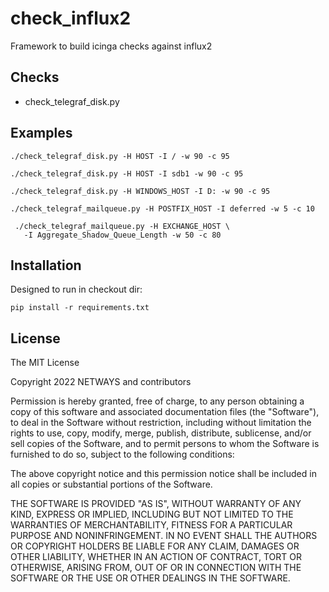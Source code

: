 # check_influx2

Framework to build icinga checks against influx2

## Checks

* check_telegraf_disk.py

## Examples

```
./check_telegraf_disk.py -H HOST -I / -w 90 -c 95

./check_telegraf_disk.py -H HOST -I sdb1 -w 90 -c 95

./check_telegraf_disk.py -H WINDOWS_HOST -I D: -w 90 -c 95

./check_telegraf_mailqueue.py -H POSTFIX_HOST -I deferred -w 5 -c 10

 ./check_telegraf_mailqueue.py -H EXCHANGE_HOST \
   -I Aggregate_Shadow_Queue_Length -w 50 -c 80

```

## Installation

Designed to run in checkout dir:

```
pip install -r requirements.txt
```

## License


The MIT License

Copyright 2022 NETWAYS and contributors

Permission is hereby granted, free of charge, to any person obtaining a
copy of this software and associated documentation files (the "Software"),
to deal in the Software without restriction, including without limitation
the rights to use, copy, modify, merge, publish, distribute, sublicense,
and/or sell copies of the Software, and to permit persons to whom the
Software is furnished to do so, subject to the following conditions:

The above copyright notice and this permission notice shall be included in
all copies or substantial portions of the Software.

THE SOFTWARE IS PROVIDED "AS IS", WITHOUT WARRANTY OF ANY KIND, EXPRESS OR
IMPLIED, INCLUDING BUT NOT LIMITED TO THE WARRANTIES OF MERCHANTABILITY,
FITNESS FOR A PARTICULAR PURPOSE AND NONINFRINGEMENT. IN NO EVENT SHALL THE
AUTHORS OR COPYRIGHT HOLDERS BE LIABLE FOR ANY CLAIM, DAMAGES OR OTHER
LIABILITY, WHETHER IN AN ACTION OF CONTRACT, TORT OR OTHERWISE, ARISING
FROM, OUT OF OR IN CONNECTION WITH THE SOFTWARE OR THE USE OR OTHER
DEALINGS IN THE SOFTWARE.
